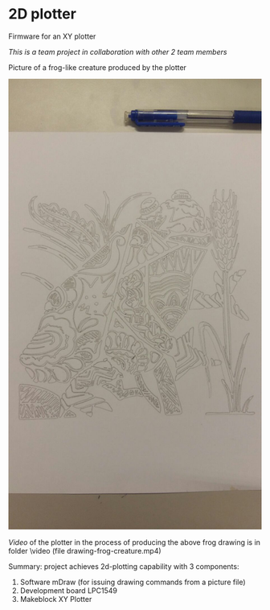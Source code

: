 # 2D plotter
Firmware for an XY plotter

_This is a team project in collaboration with other 2 team members_

Picture of a frog-like creature produced by the plotter

![Picture of a frog-like creature](/picture/frog-creature.jpeg)

*Video* of the plotter in the process of producing the above frog drawing is in folder \video (file drawing-frog-creature.mp4)

Summary: project achieves 2d-plotting capability with 3 components:

  1. Software mDraw (for issuing drawing commands from a picture file)
  1. Development board LPC1549
  1. Makeblock XY Plotter
